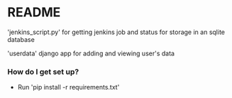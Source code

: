 # README #

'jenkins_script.py' for getting jenkins job and status for storage in an
sqlite database

'userdata' django app for adding and viewing user's data


### How do I get set up? ###

* Run 'pip install -r requirements.txt'
